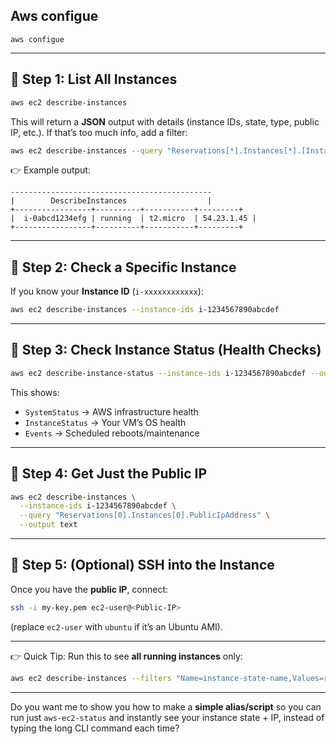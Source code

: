 ## Aws configue

```
aws configue
```

---

## 🔹 Step 1: List All Instances

```bash
aws ec2 describe-instances
```

This will return a **JSON** output with details (instance IDs, state, type, public IP, etc.).
If that’s too much info, add a filter:

```bash
aws ec2 describe-instances --query "Reservations[*].Instances[*].[InstanceId,State.Name,InstanceType,PublicIpAddress]" --output table
```

👉 Example output:

```
---------------------------------------------
|        DescribeInstances                  |
+-----------------+----------+-----------+---------+
|  i-0abcd1234efg | running  | t2.micro  | 54.23.1.45 |
+-----------------+----------+-----------+---------+
```

---

## 🔹 Step 2: Check a Specific Instance

If you know your **Instance ID** (`i-xxxxxxxxxxxx`):

```bash
aws ec2 describe-instances --instance-ids i-1234567890abcdef
```

---

## 🔹 Step 3: Check Instance Status (Health Checks)

```bash
aws ec2 describe-instance-status --instance-ids i-1234567890abcdef --output table
```

This shows:

- `SystemStatus` → AWS infrastructure health
- `InstanceStatus` → Your VM’s OS health
- `Events` → Scheduled reboots/maintenance

---

## 🔹 Step 4: Get Just the Public IP

```bash
aws ec2 describe-instances \
  --instance-ids i-1234567890abcdef \
  --query "Reservations[0].Instances[0].PublicIpAddress" \
  --output text
```

---

## 🔹 Step 5: (Optional) SSH into the Instance

Once you have the **public IP**, connect:

```bash
ssh -i my-key.pem ec2-user@<Public-IP>
```

(replace `ec2-user` with `ubuntu` if it’s an Ubuntu AMI).

---

👉 Quick Tip: Run this to see **all running instances** only:

```bash
aws ec2 describe-instances --filters "Name=instance-state-name,Values=running" --output table
```

---

Do you want me to show you how to make a **simple alias/script** so you can run just `aws-ec2-status` and instantly see your instance state + IP, instead of typing the long CLI command each time?
